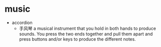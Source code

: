 # music

- accordion
  - 手风琴 a musical instrument that you hold in both hands to produce sounds. You press the two ends together and pull them apart and press buttons and/or keys to produce the different notes.


